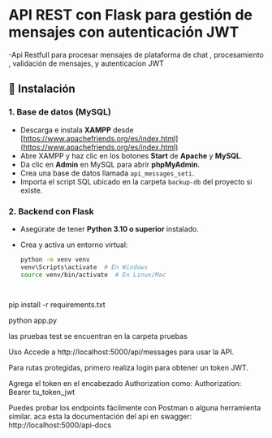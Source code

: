 # API REST con Flask para gestión de mensajes con autenticación JWT
-Api Restfull para procesar mensajes de plataforma de chat , procesamiento , validación de mensajes, y autenticacion JWT
## 🚀 Instalación

### 1. Base de datos (MySQL)
- Descarga e instala **XAMPP** desde [https://www.apachefriends.org/es/index.html](https://www.apachefriends.org/es/index.html)
- Abre XAMPP y haz clic en los botones **Start** de **Apache** y **MySQL**.
- Da clic en **Admin** en MySQL para abrir **phpMyAdmin**.
- Crea una base de datos llamada `api_messages_seti`.
- Importa el script SQL ubicado en la carpeta `backup-db` del proyecto si existe.

### 2. Backend con Flask
- Asegúrate de tener **Python 3.10 o superior** instalado.
- Crea y activa un entorno virtual:

  ```bash
  python -m venv venv
  venv\Scripts\activate  # En Windows
  source venv/bin/activate  # En Linux/Mac




pip install -r requirements.txt

python app.py

las pruebas test se encuentran en la carpeta pruebas

Uso
Accede a http://localhost:5000/api/messages para usar la API.

Para rutas protegidas, primero realiza login para obtener un token JWT.

Agrega el token en el encabezado Authorization como:
Authorization: Bearer tu_token_jwt

Puedes probar los endpoints fácilmente con Postman o alguna herramienta similar.
aca esta la documentación del api en swagger: http://localhost:5000/api-docs


